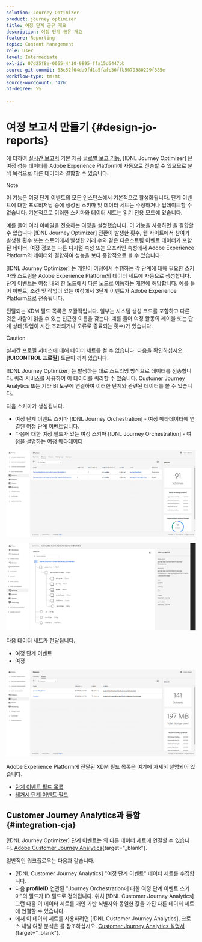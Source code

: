 ```yaml
---
solution: Journey Optimizer
product: journey optimizer
title: 여정 단계 공유 개요
description: 여정 단계 공유 개요
feature: Reporting
topic: Content Management
role: User
level: Intermediate
exl-id: 07d25f8e-0065-4410-9895-ffa15d6447bb
source-git-commit: 63c52f04da9fd1a5fafc36ffb5079380229f885e
workflow-type: tm+mt
source-wordcount: '476'
ht-degree: 5%

---
```


# 여정 보고서 만들기 {#design-jo-reports}

에 더하여 [실시간 보고서](live-report.md) 기본 제공 [글로벌 보고 기능](global-report.md), [!DNL Journey Optimizer] 은 여정 성능 데이터를 Adobe Experience Platform에 자동으로 전송할 수 있으므로 분석 목적으로 다른 데이터와 결합할 수 있습니다.

>[!NOTE]
>
>이 기능은 여정 단계 이벤트의 모든 인스턴스에서 기본적으로 활성화됩니다. 단계 이벤트에 대한 프로비저닝 중에 생성된 스키마 및 데이터 세트는 수정하거나 업데이트할 수 없습니다. 기본적으로 이러한 스키마와 데이터 세트는 읽기 전용 모드에 있습니다.

예를 들어 여러 이메일을 전송하는 여정을 설정했습니다. 이 기능을 사용하면 을 결합할 수 있습니다 [!DNL Journey Optimizer] 전환이 발생한 횟수, 웹 사이트에서 참여가 발생한 횟수 또는 스토어에서 발생한 거래 수와 같은 다운스트림 이벤트 데이터가 포함된 데이터. 여정 정보는 다른 디지털 속성 또는 오프라인 속성에서 Adobe Experience Platform의 데이터와 결합하여 성능을 보다 종합적으로 볼 수 있습니다.

[!DNL Journey Optimizer] 는 개인이 여정에서 수행하는 각 단계에 대해 필요한 스키마와 스트림을 Adobe Experience Platform의 데이터 세트에 자동으로 생성합니다. 단계 이벤트는 여정 내의 한 노드에서 다른 노드로 이동하는 개인에 해당합니다. 예를 들어 이벤트, 조건 및 작업이 있는 여정에서 3단계 이벤트가 Adobe Experience Platform으로 전송됩니다.

전달되는 XDM 필드 목록은 포괄적입니다. 일부는 시스템 생성 코드를 포함하고 다른 것은 사람이 읽을 수 있는 친근한 이름을 갖는다. 예를 들어 여정 활동의 레이블 또는 단계 상태(작업이 시간 초과되거나 오류로 종료되는 횟수)가 있습니다.

>[!CAUTION]
>
>실시간 프로필 서비스에 대해 데이터 세트를 켤 수 없습니다. 다음을 확인하십시오. **[!UICONTROL 프로필]** 토글이 꺼져 있습니다.

[!DNL Journey Optimizer] 는 발생하는 대로 스트리밍 방식으로 데이터를 전송합니다. 쿼리 서비스를 사용하여 이 데이터를 쿼리할 수 있습니다. Customer Journey Analytics 또는 기타 BI 도구에 연결하여 이러한 단계와 관련된 데이터를 볼 수 있습니다.

다음 스키마가 생성됩니다.

* 여정 단계 이벤트 스키마 [!DNL Journey Orchestration] - 여정 메타데이터에 연결된 여정 단계 이벤트입니다.
* 다음에 대한 여정 필드가 있는 여정 스키마 [!DNL Journey Orchestration] - 여정을 설명하는 여정 메타데이터

![](assets/sharing1.png)

![](assets/sharing2.png)

다음 데이터 세트가 전달됩니다.

* 여정 단계 이벤트
* 여정

![](assets/sharing3.png)

Adobe Experience Platform에 전달된 XDM 필드 목록은 여기에 자세히 설명되어 있습니다.

* [단계 이벤트 필드 목록](../reports/sharing-field-list.md)
* [레거시 단계 이벤트 필드](../reports/sharing-legacy-fields.md)

## Customer Journey Analytics과 통합 {#integration-cja}

[!DNL Journey Optimizer] 단계 이벤트는 의 다른 데이터 세트에 연결할 수 있습니다. [Adobe Customer Journey Analytics](https://experienceleague.adobe.com/docs/analytics-platform/using/cja-overview/cja-overview.html?lang=ko){target="_blank"}.

일반적인 워크플로우는 다음과 같습니다.

* [!DNL Customer Journey Analytics] &quot;여정 단계 이벤트&quot; 데이터 세트를 수집합니다.
* 다음 **profileID** 연관된 &quot;Journey Orchestration에 대한 여정 단계 이벤트 스키마&quot;의 필드가 ID 필드로 정의됩니다. 위치 [!DNL Customer Journey Analytics]그런 다음 이 데이터 세트를 개인 기반 식별자와 동일한 값을 가진 다른 데이터 세트에 연결할 수 있습니다.
* 에서 이 데이터 세트를 사용하려면 [!DNL Customer Journey Analytics], 크로스 채널 여정 분석은 를 참조하십시오. [Customer Journey Analytics 설명서](https://experienceleague.adobe.com/docs/analytics-platform/using/cja-usecases/cross-channel.html){target="_blank"}.


